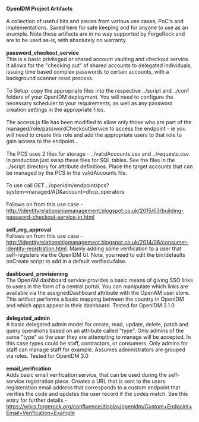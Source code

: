 <b>OpenIDM Project Artifacts</b>
<br/>
<br/>
A collection of useful bits and pieces from various use cases, PoC's and implementations.  Saved here for safe keeping and for anyone to use as an example.  Note these artifacts are in no way supported by ForgeRock and are to be used
as-is, with absolutely no warranty.
<br/>
<br/>
<b>password_checkout_service</b>
<br/>
This is a basic privileged or shared account vaulting and checkout service.  It allows for the "checking out" of shared accounts to delegated
individuals, issuing time based complex passwords to certain accounts, with a background scanner reset process.
<br/>
<br/>
To Setup: copy the appropriate files into the respective ../script and ../conf folders of your OpenIDM deployment.  You will need to configure the
necessary scheduler to your requirements, as well as any password creation settings in the appropriate files.
<br/>
<br/>
The access.js file has been modified to allow only those who are part of the managed/role/passwordCheckoutService to access the endpoint - ie you will
need to create this role and add the appropriate users to that role to gain access to the endpoint...
<br/>
<br/>
The PCS uses 2 files for storage - ../validAccounts.csv and ../requests.csv.  In production just swap these files for SQL tables.  See the files
in the ../script directory for attribute definitions. Place the target accounts that can be managed by the PCS in the validAccounts file.
<br/>
<br/>
To use call GET ../openidm/endpoint/pcs?system=managed/AD&account=dhcp_operators
<br/>
<br/>
Follows on from this use case - http://identityrelationshipmanagement.blogspot.co.uk/2015/03/building-password-checkout-service-in.html
<br/>
<br/>
<b>self_reg_approval</b>
<br/>
Follows on from this use case - http://identityrelationshipmanagement.blogspot.co.uk/2014/06/consumer-identity-registration.html.  Mainly adding some verification to a user that self-registers via the OpenIDM UI.  Note, you need to edit
the bin/defaults onCreate script to add in a default verified=false.
<br/>
<br/>
<b>dashboard_provisioning</b>
<br/>
The OpenAM dashboard service provides a basic means of giving SSO links to users in the form of a central portal.  You can manipulate which links are available via the assignedDashboard attribute with the OpenAM user store.  This artifact performs
a basic mapping between the country in OpenIDM and which apps appear in their dashboard.  Tested for OpenIDM 2.1.0
<br/>
<br/>
<b>delegated_admin</b>
<br/>
A basic delegated admin model for create, read, update, delete, patch and query operations based on an attribute called "type".  Only admins of the same "type" as the user they are attempting to manage will be accepted.  In this case types could be staff, contractors, or consumers.  Only admins for staff can manage staff for example.  Assumes administrators are grouped via roles.  Tested for OpenIDM 3.0
<br/>
<br/>
<b>email_verification</b>
<br/>
Adds basic email verification service, that can be used during the self-service registration piece.  Creates a URL that is sent to the users registeration email address that corresponds to a custom
endpoint that verifies the code and updates the user record if the codes match.  See this entry for further details - https://wikis.forgerock.org/confluence/display/openidm/Custom+Endpoint+Email+Verification+Example
<br/>
<br/>

